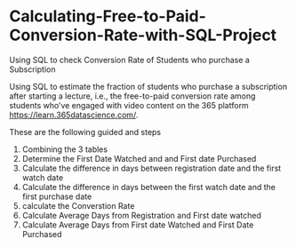 # Calculating-Free-to-Paid-Conversion-Rate-with-SQL-Project
Using SQL to check Conversion Rate of Students who purchase a Subscription

Using SQL to estimate the fraction of students who purchase a subscription after starting a lecture, i.e., the free-to-paid conversion rate among students who’ve engaged with video content on the 365 platform https://learn.365datascience.com/. 

These are the following guided  and steps

1. Combining the 3 tables
2. Determine the First Date Watched and and First date Purchased
3. Calculate the difference in days between registration date and the first watch date
4. Calculate the difference in days between the first watch date and the first purchase date
5. calculate the Converstion Rate
6. Calculate Average Days from Registration and First date watched
7. Calculate Average Days from First date Watched and First Date Purchased
